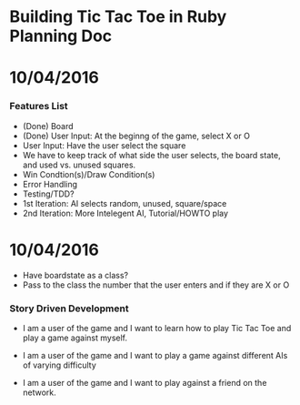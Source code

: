 # Building Tic Tac Toe in Ruby Planning Doc

# 10/04/2016

### Features List

* (Done) Board
* (Done) User Input: At the beginng of the game, select X or O
* User Input: Have the user select the square
* We have to keep track of what side the user selects, the board state, and used vs. unused squares.  
* Win Condtion(s)/Draw Condition(s)
* Error Handling
* Testing/TDD?
* 1st Iteration: AI selects random, unused, square/space
* 2nd Iteration: More Intelegent AI, Tutorial/HOWTO play




# 10/04/2016 


* Have boardstate as a class?
* Pass to the class the number that the user enters and if they are X or O


### Story Driven Development

* I am a user of the game and I want to learn how to play Tic Tac Toe and play a game against myself.  

* I am a user of the game and I want to play a game against different AIs of varying difficulty

* I am a user of the game and I want to play against a friend on the network.  




